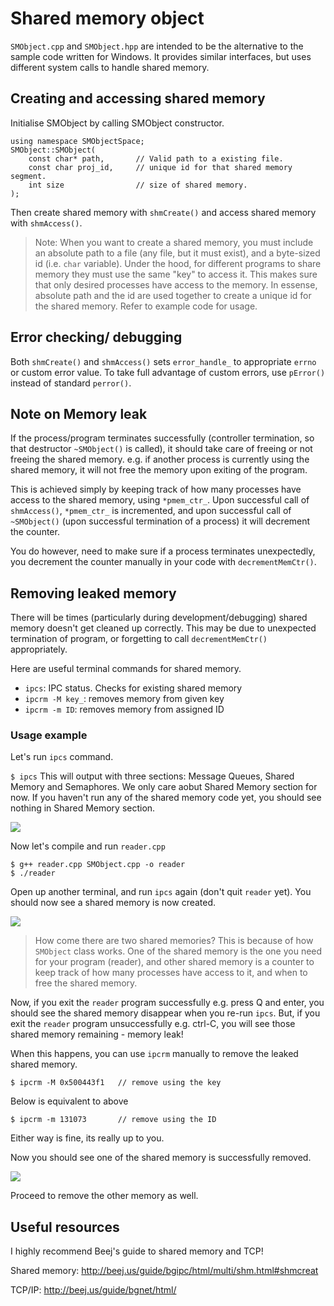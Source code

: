 # Shared memory object

```SMObject.cpp``` and ```SMObject.hpp``` are intended to be the alternative to the sample code written for Windows. It provides similar interfaces, but uses different system calls to handle shared memory.

## Creating and accessing shared memory
Initialise SMObject by calling SMObject constructor.
```
using namespace SMObjectSpace;
SMObject::SMObject(
    const char* path,       // Valid path to a existing file.
    const char proj_id,     // unique id for that shared memory segment.
    int size                // size of shared memory.
);
```
Then create shared memory with ```shmCreate()``` and access shared memory with ```shmAccess()```.

> Note: When you want to create a shared memory, you must include an absolute path to a file (any file, but it must exist), and a byte-sized id (i.e. ```char``` variable). Under the hood, for different programs to share memory they must use the same "key" to access it. This makes sure that only desired processes have access to the memory. In essense, absolute path and the id are used together to create a unique id for the shared memory. Refer to example code for usage.

## Error checking/ debugging
Both ```shmCreate()``` and ```shmAccess()``` sets ```error_handle_``` to appropriate ```errno``` or custom error value. To take full advantage of custom errors, use ```pError()``` instead of standard ```perror()```.

## Note on Memory leak
If the process/program terminates successfully (controller termination, so that destructor ```~SMObject()``` is called), it should take care of freeing or not freeing the shared memory. e.g. if another process is currently using the shared memory, it will not free the memory upon exiting of the program.

This is achieved simply by keeping track of how many processes have access to the shared memory, using ```*pmem_ctr_```. Upon successful call of ```shmAccess()```, ```*pmem_ctr_``` is incremented, and upon successful call of ```~SMObject()``` (upon successful termination of a process) it will decrement the counter.

You do however, need to make sure if a process terminates unexpectedly, you decrement the counter manually in your code with ```decrementMemCtr()```.

## Removing leaked memory

There will be times (particularly during development/debugging) shared memory doesn't get cleaned up correctly. This may be due to unexpected termination of program, or forgetting to call ```decrementMemCtr()``` appropriately.

Here are useful terminal commands for shared memory.

- ```ipcs```: IPC status. Checks for existing shared memory
- ```ipcrm -M key_```: removes memory from given key
- ```ipcrm -m ID```: removes memory from assigned ID

### Usage example

Let's run ```ipcs``` command.

```$ ipcs```
This will output with three sections: Message Queues, Shared Memory and Semaphores. We only care aobut Shared Memory section for now. If you haven't run any of the shared memory code yet, you should see nothing in Shared Memory section.

![](assets/screenshot1.png)

Now let's compile and run ```reader.cpp```

```
$ g++ reader.cpp SMObject.cpp -o reader
$ ./reader
```

Open up another terminal, and run ```ipcs``` again (don't quit ```reader``` yet). You should now see a shared memory is now created.

![](assets/screenshot2.png)

> How come there are two shared memories? This is because of how ```SMObject``` class works. One of the shared memory is the one you need for your program (reader), and other shared memory is a counter to keep track of how many processes have access to it, and when to free the shared memory.

Now, if you exit the ```reader``` program successfully e.g. press Q and enter, you should see the shared memory disappear when you re-run ```ipcs```. But, if you exit the ```reader``` program unsuccessfully e.g. ctrl-C, you will see those shared memory remaining -  memory leak!

When this happens, you can use ```ipcrm``` manually to remove the leaked shared memory.

```
$ ipcrm -M 0x500443f1   // remove using the key
```
Below is equivalent to above
```
$ ipcrm -m 131073       // remove using the ID
```
Either way is fine, its really up to you.

Now you should see one of the shared memory is successfully removed.

![](assets/screenshot3.png)

Proceed to remove the other memory as well.

## Useful resources

I highly recommend Beej's guide to shared memory and TCP!

Shared memory: http://beej.us/guide/bgipc/html/multi/shm.html#shmcreat

TCP/IP: http://beej.us/guide/bgnet/html/
